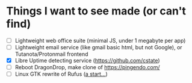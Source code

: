# Things I want to see made (or can't find)
- [ ] Lightweight web office suite (minimal JS, under 1 megabyte per app)
- [ ] Lightweight email service (like gmail basic html, but not Google), or Tutanota/Protonmail frontend
- [x] Libre Uptime detecting service (https://github.com/cstate)
- [ ] Reboot DragonDrop, make clone of https://pingendo.com/
- [ ] Linux GTK rewrite of Rufus ([a start...](https://github.com/kubastick/lufus))
